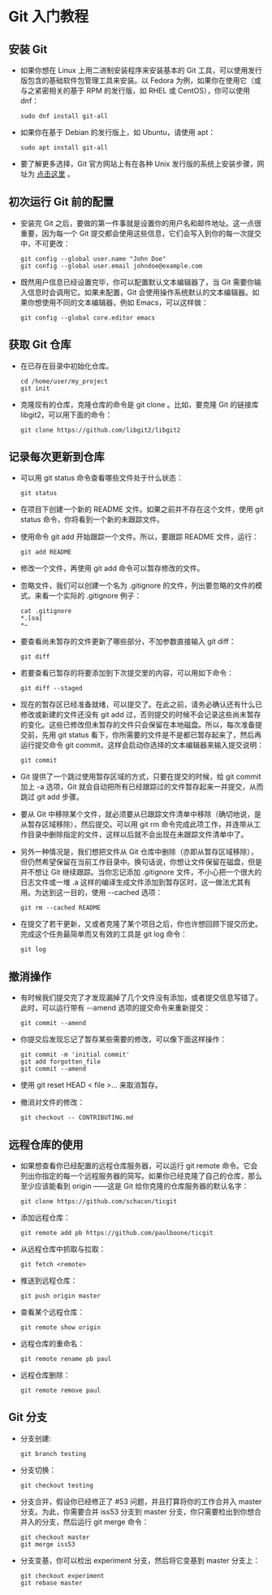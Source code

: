 # Git 入门教程

## 安装 Git

- 如果你想在 Linux 上用二进制安装程序来安装基本的 Git 工具，可以使用发行版包含的基础软件包管理工具来安装。以 Fedora 为例，如果你在使用它（或与之紧密相关的基于 RPM 的发行版，如 RHEL 或 CentOS），你可以使用 dnf：

    ```shell
    sudo dnf install git-all
    ```

- 如果你在基于 Debian 的发行版上，如 Ubuntu，请使用 apt：

    ```shell
    sudo apt install git-all
    ```

- 要了解更多选择，Git 官方网站上有在各种 Unix 发行版的系统上安装步骤，网址为 [点击这里](https://git-scm.com/download/linux) 。

## 初次运行 Git 前的配置

- 安装完 Git 之后，要做的第一件事就是设置你的用户名和邮件地址。这一点很重要，因为每一个 Git 提交都会使用这些信息，它们会写入到你的每一次提交中，不可更改：

    ```shell
    git config --global user.name "John Doe"
    git config --global user.email johndoe@example.com
    ```

- 既然用户信息已经设置完毕，你可以配置默认文本编辑器了，当 Git 需要你输入信息时会调用它。如果未配置，Git 会使用操作系统默认的文本编辑器。如果你想使用不同的文本编辑器，例如 Emacs，可以这样做：

    ```shell
    git config --global core.editor emacs
    ```

## 获取 Git 仓库

- 在已存在目录中初始化仓库。

    ```shell
    cd /home/user/my_project
    git init
    ```

- 克隆现有的仓库，克隆仓库的命令是 git clone 。比如，要克隆 Git 的链接库 libgit2，可以用下面的命令：

    ```shell
    git clone https://github.com/libgit2/libgit2
    ```

## 记录每次更新到仓库

- 可以用 git status 命令查看哪些文件处于什么状态：

    ```shell
    git status
    ```

- 在项目下创建一个新的 README 文件。如果之前并不存在这个文件，使用 git status 命令，你将看到一个新的未跟踪文件。
- 使用命令 git add 开始跟踪一个文件。所以，要跟踪 README 文件，运行：

    ```shell
    git add README
    ```

- 修改一个文件，再使用 git add 命令可以暂存修改的文件。
- 忽略文件，我们可以创建一个名为 .gitignore 的文件，列出要忽略的文件的模式。来看一个实际的 .gitignore 例子：

    ```shell
    cat .gitignore
    *.[oa]
    *~
    ```

- 要查看尚未暂存的文件更新了哪些部分，不加参数直接输入 git diff：

    ```shell
    git diff
    ```

- 若要查看已暂存的将要添加到下次提交里的内容，可以用如下命令：

    ```shell
    git diff --staged
    ```

- 现在的暂存区已经准备就绪，可以提交了。在此之前，请务必确认还有什么已修改或新建的文件还没有 git add 过，否则提交的时候不会记录这些尚未暂存的变化。这些已修改但未暂存的文件只会保留在本地磁盘。所以，每次准备提交前，先用 git status 看下，你所需要的文件是不是都已暂存起来了，然后再运行提交命令 git commit，这样会启动你选择的文本编辑器来输入提交说明：

    ```shell
    git commit
    ```

- Git 提供了一个跳过使用暂存区域的方式，只要在提交的时候，给 git commit 加上 -a 选项，Git 就会自动把所有已经跟踪过的文件暂存起来一并提交，从而跳过 git add 步骤。
- 要从 Git 中移除某个文件，就必须要从已跟踪文件清单中移除（确切地说，是从暂存区域移除），然后提交。可以用 git rm 命令完成此项工作，并连带从工作目录中删除指定的文件，这样以后就不会出现在未跟踪文件清单中了。
- 另外一种情况是，我们想把文件从 Git 仓库中删除（亦即从暂存区域移除），但仍然希望保留在当前工作目录中。换句话说，你想让文件保留在磁盘，但是并不想让 Git 继续跟踪。当你忘记添加 .gitignore 文件，不小心把一个很大的日志文件或一堆 .a 这样的编译生成文件添加到暂存区时，这一做法尤其有用。为达到这一目的，使用 --cached 选项：

    ```shell
    git rm --cached README
    ```

- 在提交了若干更新，又或者克隆了某个项目之后，你也许想回顾下提交历史。完成这个任务最简单而又有效的工具是 git log 命令：

    ```shell
    git log
    ```

## 撤消操作

- 有时候我们提交完了才发现漏掉了几个文件没有添加，或者提交信息写错了。此时，可以运行带有 --amend 选项的提交命令来重新提交：

    ```shell
    git commit --amend
    ```

- 你提交后发现忘记了暂存某些需要的修改，可以像下面这样操作：

    ```shell
    git commit -m 'initial commit'
    git add forgotten_file
    git commit --amend
    ```

- 使用 git reset HEAD < file >... 来取消暂存。
- 撤消对文件的修改：

    ```shell
    git checkout -- CONTRIBUTING.md
    ```

## 远程仓库的使用

- 如果想查看你已经配置的远程仓库服务器，可以运行 git remote 命令。它会列出你指定的每一个远程服务器的简写。如果你已经克隆了自己的仓库，那么至少应该能看到 origin ——这是 Git 给你克隆的仓库服务器的默认名字：

    ```shell
    git clone https://github.com/schacon/ticgit
    ```

- 添加远程仓库：

    ```shell
    git remote add pb https://github.com/paulboone/ticgit
    ```

- 从远程仓库中抓取与拉取：

    ```shell
    git fetch <remote>
    ```

- 推送到远程仓库：

    ```shell
    git push origin master
    ```

- 查看某个远程仓库：

    ```shell
    git remote show origin
    ```

- 远程仓库的重命名：

    ```shell
    git remote rename pb paul
    ```

- 远程仓库删除：

    ```shell
    git remote remove paul
    ```

## Git 分支

- 分支创建:

    ```shell
    git branch testing
    ```

- 分支切换：

    ```shell
    git checkout testing
    ```

- 分支合并，假设你已经修正了 #53 问题，并且打算将你的工作合并入 master 分支。为此，你需要合并 iss53 分支到 master 分支，你只需要检出到你想合并入的分支，然后运行 git merge 命令：

    ```shell
    git checkout master
    git merge iss53
    ```

- 分支变基，你可以检出 experiment 分支，然后将它变基到 master 分支上：

    ```shell
    git checkout experiment
    git rebase master
    ```
